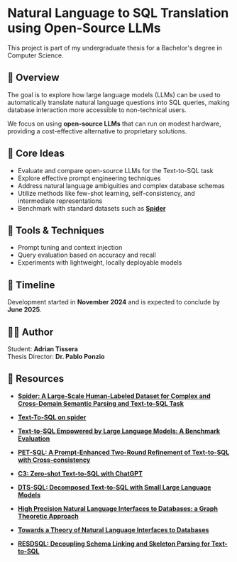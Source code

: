 # Natural Language to SQL Translation using Open-Source LLMs

This project is part of my undergraduate thesis for a Bachelor's degree in Computer Science.

## 📌 Overview

The goal is to explore how large language models (LLMs) can be used to automatically translate natural language questions into SQL queries, making database interaction more accessible to non-technical users.

We focus on using **open-source LLMs** that can run on modest hardware, providing a cost-effective alternative to proprietary solutions.

## 🧠 Core Ideas

- Evaluate and compare open-source LLMs for the Text-to-SQL task
- Explore effective prompt engineering techniques
- Address natural language ambiguities and complex database schemas
- Utilize methods like few-shot learning, self-consistency, and intermediate representations
- Benchmark with standard datasets such as [**Spider**](https://yale-lily.github.io/spider)

## 🔧 Tools & Techniques

- Prompt tuning and context injection
- Query evaluation based on accuracy and recall
- Experiments with lightweight, locally deployable models

## 📅 Timeline

Development started in **November 2024** and is expected to conclude by **June 2025**.

## 👨‍💻 Author

Student: **Adrian Tissera**  
Thesis Director: **Dr. Pablo Ponzio**

## 📌 Resources

- [**Spider: A Large-Scale Human-Labeled Dataset for Complex and Cross-Domain Semantic Parsing and Text-to-SQL Task**](https://github.com/taoyds/spider)
- [**Text-To-SQL on spider**](https://paperswithcode.com/sota/text-to-sql-on-spider)

- [**Text-to-SQL Empowered by Large Language Models: A Benchmark Evaluation**](https://arxiv.org/pdf/2308.15363)
- [**PET-SQL: A Prompt-Enhanced Two-Round Refinement of Text-to-SQL with Cross-consistency**](https://arxiv.org/pdf/2403.09732)
- [**C3: Zero-shot Text-to-SQL with ChatGPT**](https://arxiv.org/pdf/2307.07306)
- [**DTS-SQL: Decomposed Text-to-SQL with Small Large Language Models**](https://arxiv.org/pdf/2402.01117)
- [**High Precision Natural Language Interfaces to Databases: a Graph Theoretic Approach**](https://aiweb.cs.washington.edu/research/projects/ai2/nli/aaai_submission.pdf)
- [**Towards a Theory of Natural Language Interfaces to Databases**](https://turing.cs.washington.edu/papers/nli-iui03.pdf)
- [**RESDSQL: Decoupling Schema Linking and Skeleton Parsing for Text-to-SQL**](https://arxiv.org/pdf/2302.05965v3)
